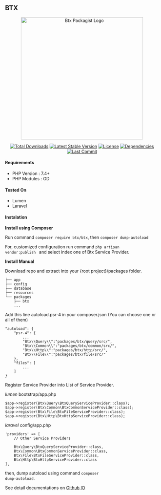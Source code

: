 ## BTX
<p align="center"><a href="https://basapadi.com/projects/btx-btx" target="_blank"><img src="https://bataxdev.basapadi.com/uploads/btx_packagist_18b5e6f8b1.png?updated_at=2023-06-08T12:37:58.823Z" width="400" alt="Btx Packagist Logo"></a></p>

<p align="center">
    <a href="https://packagist.org/packages/btx/btx?"><img src="https://img.shields.io/packagist/dt/btx/btx?style=flat-square" alt="Total Downloads"></a>
    <a href="https://packagist.org/packages/btx/btx"><img src="https://img.shields.io/packagist/v/btx/btx?style=flat-square" alt="Latest Stable Version"></a>
    <a href="https://packagist.org/packages/btx/btx"><img src="https://img.shields.io/packagist/l/btx/btx?style=flat-square" alt="License"></a>
    <a href="https://packagist.org/packages/btx/btx"><img src="https://img.shields.io/librariesio/github/bachtiarpanjaitan/btx?style=flat-square" alt="Dependencies"></a>
    <a href="https://github.com/bachtiarpanjaitan/btx"><img src="https://img.shields.io/github/last-commit/bachtiarpanjaitan/btx/main?style=flat-square" alt="Last Commit"></a>
</p>

#### Requirements
* PHP Version : 7.4+
* PHP Modules : GD

#### Tested On
* Lumen
* Laravel
#### Instalation

**Install using Composer**

Run command <code>composer require btx/btx</code>, then <code>composer dump-autoload</code>

For, customized configuration run command <code>php artisan vendor:publish </code> and select index one of Btx Service Provider.


**Install Manual**

Download repo and extract into your {root project}/packages folder.
```
├── app
├── config
├── database
├── resources
└── packages
    ├── btx
    ...
```
Add this line autoload.psr-4 in your composer.json (You can choose one or all of them)

```
"autoload": {
    "psr-4": {
        ...
        "Btx\\Query\\":"packages/btx/query/src/",
        "Btx\\Common\\":"packages/btx/common/src/",
        "Btx\\Http\\":"packages/btx/http/src/",
        "Btx\\File\\":"packages/btx/file/src/"
    },
    "files": [
        ...
    ]
}

```
Register Service Provider into List of Service Provider.

_lumen_ bootstrap/app.php
```
$app->register(Btx\Query\BtxQueryServiceProvider::class);
$app->register(Btx\Common\BtxCommonServiceProvider::class);
$app->register(Btx\File\BtxFileServiceProvider::class);
$app->register(Btx\Http\BtxHttpServiceProvider::class);
```
_laravel_ config/app.php
```
'providers' => [
    // Other Service Providers
 
    Btx\Query\BtxQueryServiceProvider::class,
    Btx\Common\BtxCommonServiceProvider::class,
    Btx\File\BtxFileServiceProvider::class,
    Btx\Http\BtxHttpServiceProvider::class
],
```
then, dump autoload using command <code>composer dump-autoload</code>.

See detail documentations on [Github IO](https://bachtiarpanjaitan.github.io/btx)

